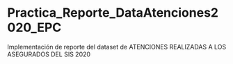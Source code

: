 # Practica_Reporte_DataAtenciones2020_EPC
Implementación de reporte del dataset de ATENCIONES REALIZADAS A LOS ASEGURADOS DEL SIS 2020
